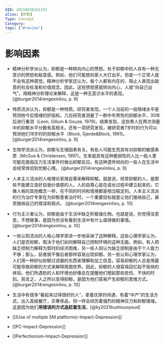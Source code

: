 ```yaml
---
UID: 20210830181332
alias: [抑郁]
Type: Concept
Category: 
tags: ["#review"]
---
```


# 影响因素

- 精神分析学派认为，抑郁是一种转向内心的愤怒。处于抑郁中的人存有一种无意识的愤怒和敌意感。例如，他们可能想向家人大打出手。但是一个正常人就不会有这种感觉。精神分析学家还认为，每个人都有内在的、阻止人表现出敌意的社会标准和价值观念。因此，这些愤怒感就转向内心，人就“向自己出气”。用精神分析理论来解释，这是一种无意识水平的表现。 [@burger2014rengexinlixu, p. 9]
- 特质流派认为，抑郁是一种特质。研究者发现，一个人当前的一般情绪水平是预测他今后情绪的好指标。几位研究者测量了一群中年男性的抑郁水平，30年后进行重测（Leon, Gillum & Gouze, 1979)。结果发现，这些男人在两次测量中的抑郁水平分数有高相关。还有一项研究发现，被研究者7岁时的行为可以预测他们18岁时的抑郁水平（Block, Gjerde&Block, 1991)。 [@burger2014rengexinlixu, p. 9]
- 生物学流派认为，抑郁与生理因素有关。有些人可能生而具有对抑郁的敏感素质（McGue & Christensen, 1997)。生来就具有这种脆弱性的人比一般人更可能在面临压力生活事件时做出抑郁反应。有这种遗传倾向的一些人在生活中会经常体验到忧郁心境。 [@burger2014rengexinlixu, p. 9]
- 人本主义流派的人格理论家用自尊来解释抑郁。就是说，经常抑郁的人，是那些不能建立良好自我价值感的人。人的自尊心是在成长过程中建立起来的，它像人格的其他概念一样，在不同的时间和情境都是相当稳定的。人本主义流派的行为治疗专家在为抑郁患者治疗时，一个重要目标就是让他们接纳自己，甚至接纳自己的错误和弱点。 [@burger2014rengexinlixu, p. 10]
- 行为主义者认为，抑郁是由于生活中缺乏积极强化物。也就是说，你觉得没意思，不想做事，是因为你没有看到生活中有什么值得做的事情。 [@burger2014rengexinlixu, p. 10]
- 一些认知流派的人格心理学家进一步地采纳了这种解释。这些心理学家认为，人们是否抑郁，取决于他们如何解释自己控制环境的这种无能。例如，有人把缺乏控制力解释为暂时的经济困难，另一些人则认为缺乏控制是由于个人能力不够；那么，前者就不像后者那样容易出现抑郁。另一些认知心理学家认为，人们用一种好似抑郁过滤器的东西来理解和加工信息。容易抑郁的人总是用最可能导致抑郁的方式来解释周围世界。因此，抑郁的人很容易回忆起不愉快的体验。他们所遇到的人和环境也好像总在提醒他们想起那些悲伤、不快的时刻。简言之，人之所以变得抑郁，是因为他们容易产生抑郁的思维方式。 [@burger2014rengexinlixu, p. 10]
- 生活中有很多“看起来过得很好的人”，拿着优厚的待遇，有着“中产”的生活方式，出入高级餐厅，买奢侈品，但一样会经历着强烈的精神压力和抑郁情绪。这是因为他们**用错误的方式追赶着生活**。[@ky2021bushisuoyoud]

- [[(Use of multiple SM platforms)-Impact-Depression]]
- [[PC-Impact-Depression]]
- [[Perfectionism-Impact-Depression]]